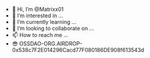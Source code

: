 - 👋 Hi, I’m @Matrixx01
- 👀 I’m interested in ...
- 🌱 I’m currently learning ...
- 💞️ I’m looking to collaborate on ...
- 📫 How to reach me ...
- 😎 OSSDAO-ORG.AIRDROP-0x538c7F2E014296Cacd77F080186DE908f613543d
<!---
Matrixx01/Matrixx01 is a ✨ special ✨ repository because its `README.md` (this file) appears on your GitHub profile.
You can click the Preview link to take a look at your changes.
--->

